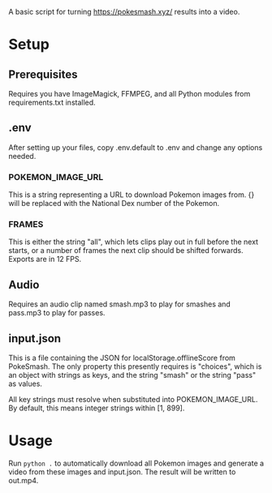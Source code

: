 A basic script for turning https://pokesmash.xyz/ results into a video.

# Setup

## Prerequisites
Requires you have ImageMagick, FFMPEG, and all Python modules from requirements.txt installed.

## .env
After setting up your files, copy .env.default to .env and change any options needed. 

### POKEMON_IMAGE_URL
This is a string representing a URL to download Pokemon images from. {} will be replaced with the National Dex number of the Pokemon.

### FRAMES
This is either the string "all", which lets clips play out in full before the next starts, or a number of frames the next clip should be shifted forwards. Exports are in 12 FPS.

## Audio
Requires an audio clip named smash.mp3 to play for smashes and pass.mp3 to play for passes.

## input.json
This is a file containing the JSON for localStorage.offlineScore from PokeSmash. The only property this presently requires is "choices", which is an object with strings as keys, and the string "smash" or the string "pass" as values.

All key strings must resolve when substituted into POKEMON_IMAGE_URL. By default, this means integer strings within [1, 899].

# Usage
Run `python .` to automatically download all Pokemon images and generate a video from these images and input.json. The result will be written to out.mp4.